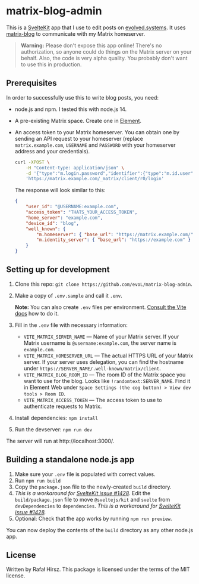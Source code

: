 # matrix-blog-admin

This is a [SvelteKit](https://kit.svelte.dev/) app that I use to edit posts on [evolved.systems](https://evolved.systems/). It uses [matrix-blog](https://github.com/evoL/matrix-blog/) to communicate with my Matrix homeserver.

> **Warning:** Please don't expose this app online! There's no authorization, so anyone could do things on the Matrix server on your behalf. Also, the code is very alpha quality. You probably don't want to use this in production.

## Prerequisites

In order to successfully use this to write blog posts, you need:

-   node.js and npm. I tested this with node.js 14.
-   A pre-existing Matrix space. Create one in [Element](https://app.element.io/).
-   An access token to your Matrix homeserver. You can obtain one by sending an API request to your homeserver (replace `matrix.example.com`, `USERNAME` and `PASSWORD` with your homeserver address and your credentials).

    ```sh
    curl -XPOST \
        -H "Content-type: application/json" \
        -d '{"type":"m.login.password","identifier":{"type":"m.id.user","user":"USERNAME"},"password":"PASSWORD"}' \
        'https://matrix.example.com/_matrix/client/r0/login'
    ```

    The response will look similar to this:

    ```json
    {
        "user_id": "@USERNAME:example.com",
        "access_token": "THATS_YOUR_ACCESS_TOKEN",
        "home_server": "example.com",
        "device_id": "blog",
        "well_known": {
            "m.homeserver": { "base_url": "https://matrix.example.com/" },
            "m.identity_server": { "base_url": "https://example.com" }
        }
    }
    ```

## Setting up for development

1. Clone this repo: `git clone https://github.com/evoL/matrix-blog-admin`.
2. Make a copy of `.env.sample` and call it `.env`.

    **Note:** You can also create `.env` files per environment. [Consult the Vite docs](https://vitejs.dev/guide/env-and-mode.html#env-files) how to do it.

3. Fill in the `.env` file with necessary information:

    - `VITE_MATRIX_SERVER_NAME` — Name of your Matrix server. If your Matrix username is `@username:example.com`, the server name is `example.com`.
    - `VITE_MATRIX_HOMESERVER_URL` — The actual HTTPS URL of your Matrix server. If your server uses delegation, you can find the hostname under `https://SERVER_NAME/.well-known/matrix/client`.
    - `VITE_MATRIX_BLOG_ROOM_ID` — The room ID of the Matrix space you want to use for the blog. Looks like `!randomtext:SERVER_NAME`. Find it in Element Web under `Space Settings (the cog button) > View dev tools > Room ID`.
    - `VITE_MATRIX_ACCESS_TOKEN` — The access token to use to authenticate requests to Matrix.

4. Install dependencies: `npm install`

5. Run the devserver: `npm run dev`

The server will run at http://localhost:3000/.

## Building a standalone node.js app

1. Make sure your `.env` file is populated with correct values.
2. Run `npm run build`
3. Copy the `package.json` file to the newly-created `build` directory.
4. _This is a workaround for [SvelteKit issue #1428](https://github.com/sveltejs/kit/issues/1428)._ Edit the `build/package.json` file to move `@sveltejs/kit` and `svelte` from `devDependencies` to `dependencies`. _This is a workaround for [SvelteKit issue #1428](https://github.com/sveltejs/kit/issues/1428)._
5. Optional: Check that the app works by running `npm run preview`.

You can now deploy the contents of the `build` directory as any other node.js app.

## License

Written by Rafał Hirsz. This package is licensed under the terms of the MIT license.
